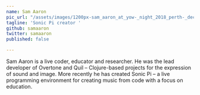 ```yaml
---
name: Sam Aaron
pic_url: "/assets/images/1200px-sam_aaron_at_yow-_night_2018_perth-_december_2018_05.jpg"
tagline: 'Sonic Pi creator '
github: samaaron
twitter: samaaron
published: false

---
```

Sam Aaron is a live coder, educator and researcher. He was the lead developer of Overtone and Quil – Clojure-based projects for the expression of sound and image. More recently he has created Sonic Pi – a live programming environment for creating music from code with a focus on education.